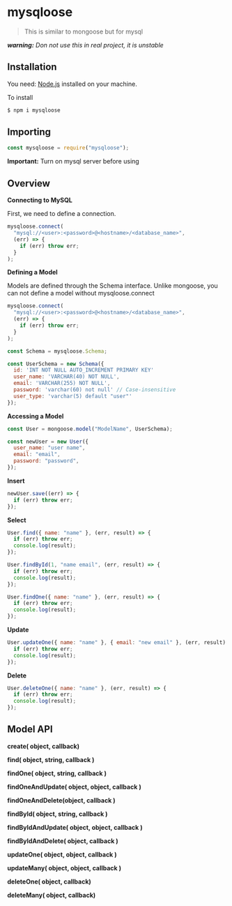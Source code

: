 # mysqloose

> This is similar to mongoose but for mysql

_**warning:**_ _Don not use this in real project, it is unstable_

## Installation

You need: [Node.js](https://nodejs.org) installed on your machine.

To install

```bash
$ npm i mysqloose
```

## Importing

```js
const mysqloose = require("mysqloose");
```

**Important:** Turn on mysql server before using

## Overview

**Connecting to MySQL**

First, we need to define a connection.

```js
mysqloose.connect(
  "mysql://<user>:<password>@<hostname>/<database_name>",
  (err) => {
    if (err) throw err;
  }
);
```

**Defining a Model**

Models are defined through the Schema interface. Unlike mongoose, you can not define a model without mysqloose.connect

```js
mysqloose.connect(
  "mysql://<user>:<password>@<hostname>/<database_name>",
  (err) => {
    if (err) throw err;
  }
);

const Schema = mysqloose.Schema;

const UserSchema = new Schema({
  id: 'INT NOT NULL AUTO_INCREMENT PRIMARY KEY'
  user_name: 'VARCHAR(40) NOT NULL',
  email: 'VARCHAR(255) NOT NULL',
  password: 'varchar(60) not null' // Case-insensitive
  user_type: 'varchar(5) default "user"'
});
```

**Accessing a Model**

```js
const User = mongoose.model("ModelName", UserSchema);

const newUser = new User({
  user_name: "user name",
  email: "email",
  password: "password",
});
```

**Insert**

```js
newUser.save((err) => {
  if (err) throw err;
});
```

**Select**

```js
User.find({ name: "name" }, (err, result) => {
  if (err) throw err;
  console.log(result);
});

User.findById(1, "name email", (err, result) => {
  if (err) throw err;
  console.log(result);
});

User.findOne({ name: "name" }, (err, result) => {
  if (err) throw err;
  console.log(result);
});
```

**Update**

```js
User.updateOne({ name: "name" }, { email: "new email" }, (err, result) => {
  if (err) throw err;
  console.log(result);
});
```

**Delete**

```js
User.deleteOne({ name: "name" }, (err, result) => {
  if (err) throw err;
  console.log(result);
});
```

## Model API

**create( object, callback)**

**find( object, string, callback )**

**findOne( object, string, callback )**

**findOneAndUpdate( object, object, callback )**

**findOneAndDelete(object, callback )**

**findById( object, string, callback )**

**findByIdAndUpdate( object, object, callback )**

**findByIdAndDelete( object, callback )**

**updateOne( object, object, callback )**

**updateMany( object, object, callback )**

**deleteOne( object, callback)**

**deleteMany( object, callback)**
